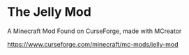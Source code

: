# The Jelly Mod
A Minecraft Mod
Found on CurseForge, made with MCreator

https://www.curseforge.com/minecraft/mc-mods/jelly-mod
